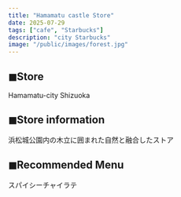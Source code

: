 ```yaml
---
title: "Hamamatu castle Store"
date: 2025-07-29
tags: ["cafe", "Starbucks"]
description: "city Starbucks"
image: "/public/images/forest.jpg"
---
```


## ◼︎Store

Hamamatu-city Shizuoka

## ◼︎Store information

浜松城公園内の木立に囲まれた自然と融合したストア

## ◼︎Recommended Menu

スパイシーチャイラテ
